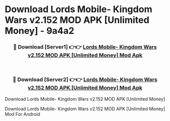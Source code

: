 # Download Lords Mobile- Kingdom Wars v2.152 MOD APK [Unlimited Money] - 9a4a2


<div align="center">
<h3>🔴 Download [Server1] 👉👉 <a href="https://apk-comot.site?title=Lords_Mobile-_Kingdom_Wars_v2.152_MOD_APK_[Unlimited_Money]">Lords Mobile- Kingdom Wars v2.152 MOD APK [Unlimited Money] Mod Apk</a></h3><br>
<h3>🔴 Download [Server2] 👉👉 <a href="https://apk-comot.site?title=Lords_Mobile-_Kingdom_Wars_v2.152_MOD_APK_[Unlimited_Money]">Lords Mobile- Kingdom Wars v2.152 MOD APK [Unlimited Money] Mod Apk</a></h3>
</div>



Download Lords Mobile- Kingdom Wars v2.152 MOD APK [Unlimited Money] 

Download Lords Mobile- Kingdom Wars v2.152 MOD APK [Unlimited Money] Mod For Android
